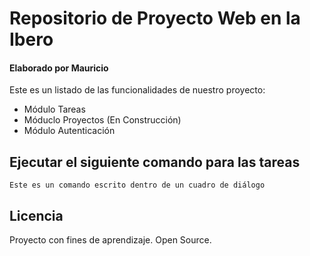# Repositorio de Proyecto Web en la Ibero
#### Elaborado por Mauricio

Este es un listado de las funcionalidades de nuestro proyecto:
* Módulo Tareas
* Móduclo Proyectos (En Construcción)
* Módulo Autenticación

## Ejecutar el siguiente comando para las tareas

```
Este es un comando escrito dentro de un cuadro de diálogo
```

## Licencia

Proyecto con fines de aprendizaje. Open Source.